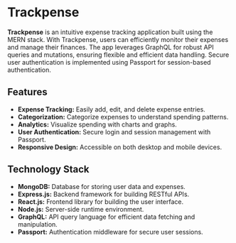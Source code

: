 # Trackpense

**Trackpense** is an intuitive expense tracking application built using the MERN stack. With Trackpense, users can efficiently monitor their expenses and manage their finances. The app leverages GraphQL for robust API queries and mutations, ensuring flexible and efficient data handling. Secure user authentication is implemented using Passport for session-based authentication.

## Features

- **Expense Tracking:** Easily add, edit, and delete expense entries.
- **Categorization:** Categorize expenses to understand spending patterns.
- **Analytics:** Visualize spending with charts and graphs.
- **User Authentication:** Secure login and session management with Passport.
- **Responsive Design:** Accessible on both desktop and mobile devices.

## Technology Stack

- **MongoDB:** Database for storing user data and expenses.
- **Express.js:** Backend framework for building RESTful APIs.
- **React.js:** Frontend library for building the user interface.
- **Node.js:** Server-side runtime environment.
- **GraphQL:** API query language for efficient data fetching and manipulation.
- **Passport:** Authentication middleware for secure user sessions.
